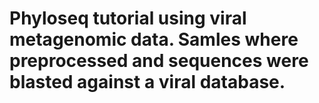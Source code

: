 # Phyloseq tutorial using viral metagenomic data. Samles where preprocessed and sequences were blasted against a viral database. 
